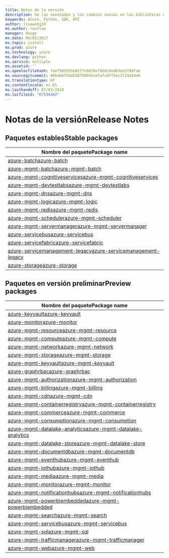 ```yaml
---
title: Notas de la versión
description: Ve las novedades y los cambios nuevos en las bibliotecas de administración de Azure para Python
keywords: Azure, Python, SDK, API
author: lisawong19
ms.author: routlaw
manager: douge
ms.date: 06/05/2017
ms.topic: install
ms.prod: azure
ms.technology: azure
ms.devlang: python
ms.service: multiple
ms.assetid: ''
ms.openlocfilehash: faef505593e82ffc6676efd6dc8ed83ee3784fae
ms.sourcegitcommit: 46bebbf5dd558750043ce5afadff2ec3714a54e6
ms.translationtype: HT
ms.contentlocale: es-ES
ms.lasthandoff: 07/03/2019
ms.locfileid: "67534442"
---
```

# <a name="release-notes"></a><span data-ttu-id="a2e7a-104">Notas de la versión</span><span class="sxs-lookup"><span data-stu-id="a2e7a-104">Release Notes</span></span>

## <a name="stable-packages"></a><span data-ttu-id="a2e7a-105">Paquetes estables</span><span class="sxs-lookup"><span data-stu-id="a2e7a-105">Stable packages</span></span>

| <span data-ttu-id="a2e7a-106">Nombre del paquete</span><span class="sxs-lookup"><span data-stu-id="a2e7a-106">Package name</span></span> |
|--------------|
|[<span data-ttu-id="a2e7a-107">azure-batch</span><span class="sxs-lookup"><span data-stu-id="a2e7a-107">azure-batch</span></span>](https://pypi.org/project/azure-batch/#history)  |   
|[<span data-ttu-id="a2e7a-108">azure-mgmt-batch</span><span class="sxs-lookup"><span data-stu-id="a2e7a-108">azure-mgmt-batch</span></span>](https://pypi.org/project/azure-mgmt-batch/#history)|
|[<span data-ttu-id="a2e7a-109">azure-mgmt-cognitiveservices</span><span class="sxs-lookup"><span data-stu-id="a2e7a-109">azure-mgmt-cognitiveservices</span></span>](https://pypi.org/project/azure-mgmt-cognitiveservices/#history)|    
|[<span data-ttu-id="a2e7a-110">azure-mgmt-devtestlabs</span><span class="sxs-lookup"><span data-stu-id="a2e7a-110">azure-mgmt-devtestlabs</span></span>](https://pypi.org/project/azure-mgmt-devtestlabs/#history)|    
|[<span data-ttu-id="a2e7a-111">azure-mgmt-dns</span><span class="sxs-lookup"><span data-stu-id="a2e7a-111">azure-mgmt-dns</span></span>](https://pypi.org/project/azure-mgmt-dns/#history) |
|[<span data-ttu-id="a2e7a-112">azure-mgmt-logic</span><span class="sxs-lookup"><span data-stu-id="a2e7a-112">azure-mgmt-logic</span></span>](https://pypi.org/project/azure-mgmt-logic/#history)|
|[<span data-ttu-id="a2e7a-113">azure-mgmt-redis</span><span class="sxs-lookup"><span data-stu-id="a2e7a-113">azure-mgmt-redis</span></span>](https://pypi.org/project/azure-mgmt-redis/#history)|
|[<span data-ttu-id="a2e7a-114">azure-mgmt-scheduler</span><span class="sxs-lookup"><span data-stu-id="a2e7a-114">azure-mgmt-scheduler</span></span>](https://pypi.org/project/azure-mgmt-scheduler/#history)|    
|[<span data-ttu-id="a2e7a-115">azure-mgmt-servermanager</span><span class="sxs-lookup"><span data-stu-id="a2e7a-115">azure-mgmt-servermanager</span></span>](https://pypi.org/project/azure-mgmt-servermanager/#history)|    
|[<span data-ttu-id="a2e7a-116">azure-servicebus</span><span class="sxs-lookup"><span data-stu-id="a2e7a-116">azure-servicebus</span></span>](https://pypi.org/project/azure-mgmt-servicebus/#history)|   
|[<span data-ttu-id="a2e7a-117">azure-servicefabric</span><span class="sxs-lookup"><span data-stu-id="a2e7a-117">azure-servicefabric</span></span>](https://pypi.org/project/azure-servicefabric/#history)|  
|[<span data-ttu-id="a2e7a-118">azure-servicemanagement-legacy</span><span class="sxs-lookup"><span data-stu-id="a2e7a-118">azure-servicemanagement-legacy</span></span>](https://pypi.org/project/azure-servicemanagement-legacy/#history)|    
|[<span data-ttu-id="a2e7a-119">azure-storage</span><span class="sxs-lookup"><span data-stu-id="a2e7a-119">azure-storage</span></span>](https://pypi.org/project/azure-storage/#history)|  

## <a name="preview-packages"></a><span data-ttu-id="a2e7a-120">Paquetes en versión preliminar</span><span class="sxs-lookup"><span data-stu-id="a2e7a-120">Preview packages</span></span>

|                                           <span data-ttu-id="a2e7a-121">Nombre del paquete</span><span class="sxs-lookup"><span data-stu-id="a2e7a-121">Package name</span></span>                                           |
|--------------------------------------------------------------------------------------------------|
|                [<span data-ttu-id="a2e7a-122">azure-keyvault</span><span class="sxs-lookup"><span data-stu-id="a2e7a-122">azure-keyvault</span></span>](https://pypi.org/project/azure-keyvault/#history)                |
|                 [<span data-ttu-id="a2e7a-123">azure-monitor</span><span class="sxs-lookup"><span data-stu-id="a2e7a-123">azure-monitor</span></span>](https://pypi.org/project/azure-monitor/#history)                 |
|           [<span data-ttu-id="a2e7a-124">azure-mgmt-resource</span><span class="sxs-lookup"><span data-stu-id="a2e7a-124">azure-mgmt-resource</span></span>](https://pypi.org/project/azure-mgmt-resource/#history)           |
|            [<span data-ttu-id="a2e7a-125">azure-mgmt-compute</span><span class="sxs-lookup"><span data-stu-id="a2e7a-125">azure-mgmt-compute</span></span>](https://pypi.org/project/azure-mgmt-compute/#history)            |
|            [<span data-ttu-id="a2e7a-126">azure-mgmt-network</span><span class="sxs-lookup"><span data-stu-id="a2e7a-126">azure-mgmt-network</span></span>](https://pypi.org/project/azure-mgmt-network/#history)            |
|            [<span data-ttu-id="a2e7a-127">azure-mgmt-storage</span><span class="sxs-lookup"><span data-stu-id="a2e7a-127">azure-mgmt-storage</span></span>](https://pypi.org/project/azure-mgmt-storage/#history)            |
|           [<span data-ttu-id="a2e7a-128">azure-mgmt-keyvault</span><span class="sxs-lookup"><span data-stu-id="a2e7a-128">azure-mgmt-keyvault</span></span>](https://pypi.org/project/azure-mgmt-keyvault/#history)           |
|               [<span data-ttu-id="a2e7a-129">azure-graphrbac</span><span class="sxs-lookup"><span data-stu-id="a2e7a-129">azure-graphrbac</span></span>](https://pypi.org/project/azure-graphrbac/#history)               |
|      [<span data-ttu-id="a2e7a-130">azure-mgmt-authorization</span><span class="sxs-lookup"><span data-stu-id="a2e7a-130">azure-mgmt-authorization</span></span>](https://pypi.org/project/azure-mgmt-authorization/#history)      |
|            [<span data-ttu-id="a2e7a-131">azure-mgmt-billing</span><span class="sxs-lookup"><span data-stu-id="a2e7a-131">azure-mgmt-billing</span></span>](https://pypi.org/project/azure-mgmt-billing/#history)            |
|                [<span data-ttu-id="a2e7a-132">azure-mgmt-cdn</span><span class="sxs-lookup"><span data-stu-id="a2e7a-132">azure-mgmt-cdn</span></span>](https://pypi.org/project/azure-mgmt-cdn/#history)                |
|  [<span data-ttu-id="a2e7a-133">azure-mgmt-containerregistry</span><span class="sxs-lookup"><span data-stu-id="a2e7a-133">azure-mgmt-containerregistry</span></span>](https://pypi.org/project/azure-mgmt-containerregistry/#history)  |
|           [<span data-ttu-id="a2e7a-134">azure-mgmt-commerce</span><span class="sxs-lookup"><span data-stu-id="a2e7a-134">azure-mgmt-commerce</span></span>](https://pypi.org/project/azure-mgmt-commerce/#history)           |
|        [<span data-ttu-id="a2e7a-135">azure-mgmt-consumption</span><span class="sxs-lookup"><span data-stu-id="a2e7a-135">azure-mgmt-consumption</span></span>](https://pypi.org/project/azure-mgmt-consumption/#history)        |
| [<span data-ttu-id="a2e7a-136">azure-mgmt-datalake-analytics</span><span class="sxs-lookup"><span data-stu-id="a2e7a-136">azure-mgmt-datalake-analytics</span></span>](https://pypi.org/project/azure-mgmt-datalake-analytics/#history) |
|     [<span data-ttu-id="a2e7a-137">azure-mgmt-datalake-store</span><span class="sxs-lookup"><span data-stu-id="a2e7a-137">azure-mgmt-datalake-store</span></span>](https://pypi.org/project/azure-mgmt-datalake-store/#history)     |
|         [<span data-ttu-id="a2e7a-138">azure-mgmt-documentdb</span><span class="sxs-lookup"><span data-stu-id="a2e7a-138">azure-mgmt-documentdb</span></span>](https://pypi.org/project/azure-mgmt-documentdb/#history)         |
|           [<span data-ttu-id="a2e7a-139">azure-mgmt-eventhub</span><span class="sxs-lookup"><span data-stu-id="a2e7a-139">azure-mgmt-eventhub</span></span>](https://pypi.org/project/azure-mgmt-eventhub/#history)           |
|             [<span data-ttu-id="a2e7a-140">azure-mgmt-iothub</span><span class="sxs-lookup"><span data-stu-id="a2e7a-140">azure-mgmt-iothub</span></span>](https://pypi.org/project/azure-mgmt-iothub/#history)             |
|              [<span data-ttu-id="a2e7a-141">azure-mgmt-media</span><span class="sxs-lookup"><span data-stu-id="a2e7a-141">azure-mgmt-media</span></span>](https://pypi.org/project/azure-mgmt-media/#history)              |
|            [<span data-ttu-id="a2e7a-142">azure-mgmt-monitor</span><span class="sxs-lookup"><span data-stu-id="a2e7a-142">azure-mgmt-monitor</span></span>](https://pypi.org/project/azure-mgmt-monitor/#history)            |
|   [<span data-ttu-id="a2e7a-143">azure-mgmt-notificationhubs</span><span class="sxs-lookup"><span data-stu-id="a2e7a-143">azure-mgmt-notificationhubs</span></span>](https://pypi.org/project/azure-mgmt-notificationhubs/#history)   |
|    [<span data-ttu-id="a2e7a-144">azure-mgmt-powerbiembedded</span><span class="sxs-lookup"><span data-stu-id="a2e7a-144">azure-mgmt-powerbiembedded</span></span>](https://pypi.org/project/azure-mgmt-powerbiembedded/#history)    |
|             [<span data-ttu-id="a2e7a-145">azure-mgmt-search</span><span class="sxs-lookup"><span data-stu-id="a2e7a-145">azure-mgmt-search</span></span>](https://pypi.org/project/azure-mgmt-search/#history)             |
|         [<span data-ttu-id="a2e7a-146">azure-mgmt-servicebus</span><span class="sxs-lookup"><span data-stu-id="a2e7a-146">azure-mgmt-servicebus</span></span>](https://pypi.org/project/azure-mgmt-servicebus/#history)         |
|                [<span data-ttu-id="a2e7a-147">azure-mgmt-sql</span><span class="sxs-lookup"><span data-stu-id="a2e7a-147">azure-mgmt-sql</span></span>](https://pypi.org/project/azure-mgmt-sql/#history)                |
|     [<span data-ttu-id="a2e7a-148">azure-mgmt-trafficmanager</span><span class="sxs-lookup"><span data-stu-id="a2e7a-148">azure-mgmt-trafficmanager</span></span>](https://pypi.org/project/azure-mgmt-trafficmanager/#history)     |
|                [<span data-ttu-id="a2e7a-149">azure-mgmt-web</span><span class="sxs-lookup"><span data-stu-id="a2e7a-149">azure-mgmt-web</span></span>](https://pypi.org/project/azure-mgmt-web/#history)                |

